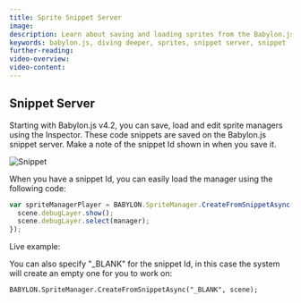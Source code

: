```yaml
---
title: Sprite Snippet Server
image:
description: Learn about saving and loading sprites from the Babylon.js snippet server.
keywords: babylon.js, diving deeper, sprites, snippet server, snippet
further-reading:
video-overview:
video-content:
---
```


## Snippet Server

Starting with Babylon.js v4.2, you can save, load and edit sprite managers using the Inspector. These code snippets are saved on the Babylon.js snippet server. Make a note of the snippet Id shown in when you save it.

![Snippet](/img/how_to/Sprites/snippet_screen.png)

When you have a snippet Id, you can easily load the manager using the following code:

```javascript
var spriteManagerPlayer = BABYLON.SpriteManager.CreateFromSnippetAsync(snippetID, scene).then((manager) => {
  scene.debugLayer.show();
  scene.debugLayer.select(manager);
});
```

Live example: <Playground id="#G9VPHQ" title="Sprite Snippet Server Example" description="Simple example of loading a sprite manager from the snippet server."/>

You can also specify "\_BLANK" for the snippet Id, in this case the system will create an empty one for you to work on:

```
BABYLON.SpriteManager.CreateFromSnippetAsync("_BLANK", scene);
```

